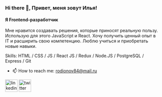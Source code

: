 ### Hi there 👋, Привет, меня зовут Илья!
#### Я Frontend-разработчик
Мне нравится создавать решения, которые приносят реальную пользу. Использую для этого JavaScript и React.
Хочу получить ценный опыт в IT и расширить свою компетенцию. Люблю учиться и приобретать новые навыки.

Skills: HTML / CSS / JS / React JS /  Redux / Node.JS / PostgreSQL / Express / Git

- 📫 How to reach me: rodionov84@mail.ru 


[<img src='https://cdn.jsdelivr.net/npm/simple-icons@3.0.1/icons/linkedin.svg' alt='linkedin' height='40'>](https://www.linkedin.com/in/https://www.linkedin.com/in/ilya-rodionov-b95820150//)  [<img src='https://cdn.jsdelivr.net/npm/simple-icons@3.0.1/icons/twitter.svg' alt='twitter' height='40'>](https://twitter.com/https://twitter.com/RodionovIlya1/)  

